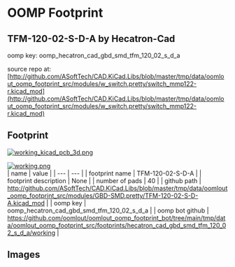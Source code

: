 # OOMP Footprint  
## TFM-120-02-S-D-A  by Hecatron-Cad  
  
oomp key: oomp_hecatron_cad_gbd_smd_tfm_120_02_s_d_a  
  
source repo at: [http://github.com/ASoftTech/CAD.KiCad.Libs/blob/master/tmp/data/oomlout_oomp_footprint_src/modules/w_switch.pretty/switch_mmp122-r.kicad_mod](http://github.com/ASoftTech/CAD.KiCad.Libs/blob/master/tmp/data/oomlout_oomp_footprint_src/modules/w_switch.pretty/switch_mmp122-r.kicad_mod)  
## Footprint  
  
[![working_kicad_pcb_3d.png](working_kicad_pcb_3d_600.png)](working_kicad_pcb_3d.png)  
  
[![working.png](working_600.png)](working.png)  
| name | value | 
| --- | --- | 
| footprint name | TFM-120-02-S-D-A | 
| footprint description | None | 
| number of pads | 40 | 
| github path | http://github.com/ASoftTech/CAD.KiCad.Libs/blob/master/tmp/data/oomlout_oomp_footprint_src/modules/GBD-SMD.pretty/TFM-120-02-S-D-A.kicad_mod | 
| oomp key | oomp_hecatron_cad_gbd_smd_tfm_120_02_s_d_a | 
| oomp bot github | https://github.com/oomlout/oomlout_oomp_footprint_bot/tree/main/tmp/data/oomlout_oomp_footprint_src/footprints/hecatron_cad_gbd_smd_tfm_120_02_s_d_a/working | 
## Images  
